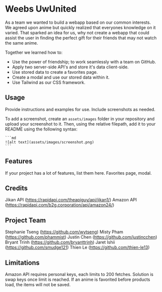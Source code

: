 # Weebs UwUnited

As a team we wanted to build a webapp based on our common interests. We agreed upon anime but quickly realized that everyones knowledge on it varied.
That sparked an idea for us, why not create a webapp that could assist the user in finding the perfect gift for their friends that may not watch the same anime.

Together we learned how to:

- Use the power of friendship; to work seamlessly with a team on GitHub.
- Apply two server-side API's and store it's data client-side.
- Use stored data to create a favorites page.
- Create a modal and use our stored data within it.
- Use Tailwind as our CSS framework.

## Usage

Provide instructions and examples for use. Include screenshots as needed.

To add a screenshot, create an `assets/images` folder in your repository and upload your screenshot to it. Then, using the relative filepath, add it to your README using the following syntax:

    ```md
    ![alt text](assets/images/screenshot.png)
    ```

## Features

If your project has a lot of features, list them here.
Favorites page, modal.

## Credits

Jikan API (https://rapidapi.com/theapiguy/api/jikan1/)
Amazon API (https://rapidapi.com/b2g.corporation/api/amazon24/)

## Project Team

Stephanie Tseng (https://github.com/wytseng)
Misty Pham (https://github.com/phammist)
Justin Chen (https://github.com/justincchen)
Bryant Trinh (https://github.com/bryanttrinh)
Jaret Ishii (https://github.com/smudge121)
Thien Le (https://github.com/thien-le13)

## Limitations

Amazon API requires personal keys, each limits to 200 fetches. Solution is swap keys once limit is reached.
If an anime is favorited before products load, the items will not be saved.
